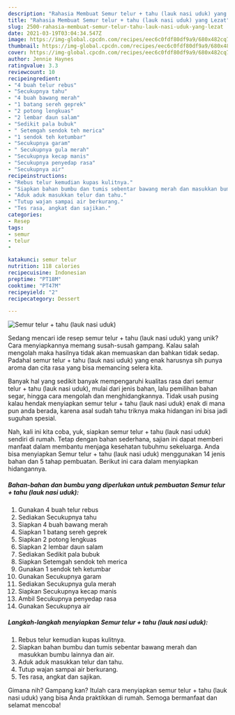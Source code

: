 ```yaml
---
description: "Rahasia Membuat Semur telur + tahu (lauk nasi uduk) yang Lezat"
title: "Rahasia Membuat Semur telur + tahu (lauk nasi uduk) yang Lezat"
slug: 2500-rahasia-membuat-semur-telur-tahu-lauk-nasi-uduk-yang-lezat
date: 2021-03-19T03:04:34.547Z
image: https://img-global.cpcdn.com/recipes/eec6c0fdf80df9a9/680x482cq70/semur-telur-tahu-lauk-nasi-uduk-foto-resep-utama.jpg
thumbnail: https://img-global.cpcdn.com/recipes/eec6c0fdf80df9a9/680x482cq70/semur-telur-tahu-lauk-nasi-uduk-foto-resep-utama.jpg
cover: https://img-global.cpcdn.com/recipes/eec6c0fdf80df9a9/680x482cq70/semur-telur-tahu-lauk-nasi-uduk-foto-resep-utama.jpg
author: Jennie Haynes
ratingvalue: 3.3
reviewcount: 10
recipeingredient:
- "4 buah telur rebus"
- "Secukupnya tahu"
- "4 buah bawang merah"
- "1 batang sereh geprek"
- "2 potong lengkuas"
- "2 lembar daun salam"
- "Sedikit pala bubuk"
- " Setemgah sendok teh merica"
- "1 sendok teh ketumbar"
- "Secukupnya garam"
- " Secukupnya gula merah"
- "Secukupnya kecap manis"
- "Secukupnya penyedap rasa"
- "Secukupnya air"
recipeinstructions:
- "Rebus telur kemudian kupas kulitnya."
- "Siapkan bahan bumbu dan tumis sebentar bawang merah dan masukkan bumbu lainnya dan air."
- "Aduk aduk masukkan telur dan tahu."
- "Tutup wajan sampai air berkurang."
- "Tes rasa, angkat dan sajikan."
categories:
- Resep
tags:
- semur
- telur
- 

katakunci: semur telur  
nutrition: 118 calories
recipecuisine: Indonesian
preptime: "PT18M"
cooktime: "PT47M"
recipeyield: "2"
recipecategory: Dessert

---
```



![Semur telur + tahu (lauk nasi uduk)](https://img-global.cpcdn.com/recipes/eec6c0fdf80df9a9/680x482cq70/semur-telur-tahu-lauk-nasi-uduk-foto-resep-utama.jpg)

Sedang mencari ide resep semur telur + tahu (lauk nasi uduk) yang unik? Cara menyiapkannya memang susah-susah gampang. Kalau salah mengolah maka hasilnya tidak akan memuaskan dan bahkan tidak sedap. Padahal semur telur + tahu (lauk nasi uduk) yang enak harusnya sih punya aroma dan cita rasa yang bisa memancing selera kita.

Banyak hal yang sedikit banyak mempengaruhi kualitas rasa dari semur telur + tahu (lauk nasi uduk), mulai dari jenis bahan, lalu pemilihan bahan segar, hingga cara mengolah dan menghidangkannya. Tidak usah pusing kalau hendak menyiapkan semur telur + tahu (lauk nasi uduk) enak di mana pun anda berada, karena asal sudah tahu triknya maka hidangan ini bisa jadi suguhan spesial.




Nah, kali ini kita coba, yuk, siapkan semur telur + tahu (lauk nasi uduk) sendiri di rumah. Tetap dengan bahan sederhana, sajian ini dapat memberi manfaat dalam membantu menjaga kesehatan tubuhmu sekeluarga. Anda bisa menyiapkan Semur telur + tahu (lauk nasi uduk) menggunakan 14 jenis bahan dan 5 tahap pembuatan. Berikut ini cara dalam menyiapkan hidangannya.

<!--inarticleads1-->

##### Bahan-bahan dan bumbu yang diperlukan untuk pembuatan Semur telur + tahu (lauk nasi uduk):

1. Gunakan 4 buah telur rebus
1. Sediakan Secukupnya tahu
1. Siapkan 4 buah bawang merah
1. Siapkan 1 batang sereh geprek
1. Siapkan 2 potong lengkuas
1. Siapkan 2 lembar daun salam
1. Sediakan Sedikit pala bubuk
1. Siapkan  Setemgah sendok teh merica
1. Gunakan 1 sendok teh ketumbar
1. Gunakan Secukupnya garam
1. Sediakan  Secukupnya gula merah
1. Siapkan Secukupnya kecap manis
1. Ambil Secukupnya penyedap rasa
1. Gunakan Secukupnya air




<!--inarticleads2-->

##### Langkah-langkah menyiapkan Semur telur + tahu (lauk nasi uduk):

1. Rebus telur kemudian kupas kulitnya.
1. Siapkan bahan bumbu dan tumis sebentar bawang merah dan masukkan bumbu lainnya dan air.
1. Aduk aduk masukkan telur dan tahu.
1. Tutup wajan sampai air berkurang.
1. Tes rasa, angkat dan sajikan.




Gimana nih? Gampang kan? Itulah cara menyiapkan semur telur + tahu (lauk nasi uduk) yang bisa Anda praktikkan di rumah. Semoga bermanfaat dan selamat mencoba!
